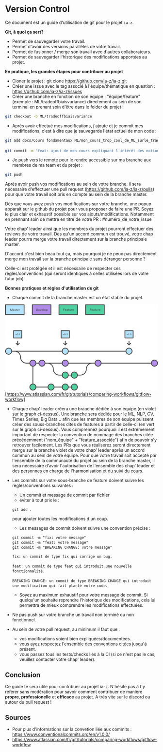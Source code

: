 # Version Control 

Ce document est un guide d'utilisation de git pour le projet `ia-z`.

**Git, à quoi ça sert?**

- Permet de sauvegarder votre travail.
- Permet d'avoir des versions parallèles de votre travail.
- Permet de fusionner / merge son travail avec d'autres collaborateurs.
- Permet de sauvegarder l'historique des modifications apportées au projet.

**En pratique, les grandes étapes pour contribuer au projet**

- Cloner le projet : git clone https://github.com/ia-z/ia-z.git
- Créer une issue avec le tag associé à l'équipe/thématique en question : https://github.com/ia-z/ia-z/issues
- Créer une branche en fonction de son équipe : "équipe/feature" (exemple : ML/tradeoffbiaisvariance) directement au sein de son terminal en prenant soin d'être dans le folder du projet : 

```bash
git checkout -b ML/tradeoffbiaisvariance
```

- Après avoir effectué mes modifications, j'ajoute et je commit mes modifications, c'est à dire que je sauvegarde l'état actuel de mon code :

```bash
git add docs/Cours fondamentaux ML/mon_cours_trop_cool_de_ML_surle_tradeoffbiaisvariance.md

git commit -m "feat: ajout de mon cours expliquant l'intérêt des notions X et Y pour le tradeoff biais variance"
```

- Je push vers le remote pour le rendre accessible sur ma branche aux membres de ma team et du projet :

```bash
git push
```

Après avoir push vos modifications au sein de votre branche, il sera nécessaire d'effectuer une pull request (https://github.com/ia-z/ia-z/pulls) pour que votre travail soit pris en compte au sein de la branche master. 

Dès que vous avez push vos modifications sur votre branche, une popup apparait sur le github du projet pour vous proposer de faire une PR. Soyez le plus clair et exhaustif possible sur vos ajouts/modifications. Notamment en prennant soin de mettre en titre de votre PR : #numéro_de_votre_issue 

Votre chap' leader ainsi que les membres du projet pourront effectuer des reviews de votre travail. Dès qu'un accord commun est trouvé, votre chap leader pourra merge votre travail directement sur la branche principale master.

D'accord c'est bien beau tout ça, mais pourquoi je ne peux pas directement merge mon travail sur la branche principale sans déranger personne ?

Celle-ci est protégée et il est nécessaire de respecter ces règles/conventions (qui seront identiques à celles utilisées lors de votre futur job).


**Bonnes pratiques et règles d'utilisation de git**

- Chaque commit de la branche master est un état stable du projet.

![](imagess/workflow_git.png)[https://www.atlassian.com/fr/git/tutorials/comparing-workflows/gitflow-workflow]

- Chaque chap' leader créera une branche dédiée à son équipe (en violet sur le graph ci-dessus). Une branche sera dédiée pour le ML, NLP, CV, Times Series, Big Data .. afin que les membres de son équipe puissent créer des souss-branches dites de features à partir de celle-ci (en vert sur le graph ci-dessus). Vous comprennez pourquoi il est extrêmement important de respecter la convention de nommage des branches citée précédemment ("nom_équipe" + "feature_associée")  afin de pouvoir s'y retrouver facilement. Les PRs que vous réaliserez seront directement merge sur la branche violet de votre chap' leader après un accord commun au sein de votre équipe. Pour que votre travail soit accepté par l'ensemble de la communauté du projet au sein de la branche master, il sera nécessaire d'avoir l'autorisation de l'ensemble des chap' leader et des personnes en charge de l'harmonisation et du suivi du cours.


- Les commits sur votre sous-branche de feature doivent suivre les règles/conventions suivantes : 

    * Un commit et message de commit par fichier
    * éviter à tout prix le : 
    ```
    git add . 
    ```
    pour ajouter toutes les modifications d'un coup.

    * Les messages de commit doivent suivre une convention précise : 

    ```
    git commit -m "fix: votre message"
    git commit -m "feat: votre message"
    git commit -m "BREAKING CHANGE: votre message"
    ```

    ```
    fix: un commit de type fix qui corrige un bug.

    feat: un commit de type feat qui introduit une nouvelle fonctionnalité.

    BREAKING CHANGE: un commit de type BREAKING CHANGE qui introduit une modification qui fait planté votre code.
    ```

    * Soyez au maximum exhaustif pour votre message de commit. Si quelqu'un souhaite reprendre l'historique des modifications, cela lui permettra de mieux comprendre les modifications effectuées.

- Ne pas push sur votre branche un travail non terminé ou non fonctionnel. 

- Au sein de votre pull request, au minimum il faut que :

    * vos modifications soient bien expliquées/documentées.
    * vous ayez respectez l'ensemble des conventions citées jusqu'à présent.
    * vous passez tous les tests/checks liés à la CI (si ce n'est pas le cas, veuillez contacter votre chap' leader).

## Conclusion

Ce guide te sera utile pour contribuer au projet ia-z. N'hésite pas à t'y référer sans modération pour savoir comment contribuer de manière **propre**, **professionelle** et **efficace** au projet. A très vite sur le discord ou autour du pull request ! 

## Sources
* Pour plus d'informations sur la convetion liée aux commits : https://www.conventionalcommits.org/en/v1.0.0/
* https://www.atlassian.com/fr/git/tutorials/comparing-workflows/gitflow-workflow
